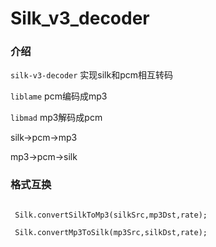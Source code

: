 # Silk_v3_decoder

### 介绍

`silk-v3-decoder` 实现silk和pcm相互转码

`liblame` pcm编码成mp3

`libmad`  mp3解码成pcm

silk->pcm->mp3

mp3->pcm->silk


### 格式互换

```

 Silk.convertSilkToMp3(silkSrc,mp3Dst,rate);
 
 Silk.convertMp3ToSilk(mp3Src,silkDst,rate);
 
```
